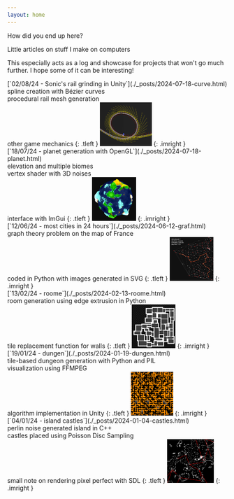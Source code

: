 ```yaml
---
layout: home
---
```


<!--HELLO IS IT WORKING

ok it is-->

How did you end up here?

Little articles on stuff I make on computers

This especially acts as a log and showcase for projects that won't go much further. I hope some of it can be interesting! <!-- helpful -->

<!--
<p style="float: left;">
[19/01/24 - dungen](./_posts/2024-01-19-dungen.html)<br>
tile-based dungeon generation with Python and PIL - visualization using FFMPEG
</p>
<img src="assets/img/dungen/d5.png" height=100px style="float: right;">
-->

<div class="postbox" markdown="1">
[`02/08/24 - Sonic's rail grinding in Unity`](./_posts/2024-07-18-curve.html)<br>
spline creation with Bézier curves<br>procedural rail mesh generation<br>other game mechanics
{: .tleft }

<img src="assets/img/prev/prev_curve.PNG" height=100px>
{: .imright }
</div>

<div class="postbox" markdown="1">
[`18/07/24 - planet generation with OpenGL`](./_posts/2024-07-18-planet.html)<br>
elevation and multiple biomes<br>vertex shader with 3D noises<br>interface with ImGui
{: .tleft }

<img src="assets/img/prev/prev_planet.PNG" height=100px>
{: .imright }
</div>

<div class="postbox" markdown="1">
[`12/06/24 - most cities in 24 hours`](./_posts/2024-06-12-graf.html)<br>
graph theory problem on the map of France<br>coded in Python with images generated in SVG
{: .tleft }

<img src="assets/img/prev/prev_graf.png" height=100px>
{: .imright }
</div>


<div class="postbox" markdown="1">
[`13/02/24 - roome`](./_posts/2024-02-13-roome.html)<br>
room generation using edge extrusion in Python<br>tile replacement function for walls
{: .tleft }

<img src="assets/img/prev/prev_roome.png" height=100px>
{: .imright }
</div>


<div class="postbox" markdown="1">
[`19/01/24 - dungen`](./_posts/2024-01-19-dungen.html)<br>
tile-based dungeon generation with Python and PIL<br>visualization using FFMPEG<br>algorithm implementation in Unity
{: .tleft }

<img src="assets/img/prev/prev_dungen.png" height=100px>
{: .imright }
</div>


<div class="postbox" markdown="1">
[`04/01/24 - island castles`](./_posts/2024-01-04-castles.html)<br>
perlin noise generated island in C++<br>castles placed using Poisson Disc Sampling<br>small note on rendering pixel perfect with SDL
{: .tleft }

<img src="assets/img/prev/prev_islands.png" height=100px>
{: .imright }
</div>

<!--[about](./about.markdown)--->
